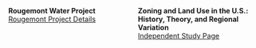 
<div style="display: flex; gap: 1rem;">
  <div style="flex: 1;">
    <strong>Rougemont Water Project</strong><br/>
    <a href="https://www.epa.gov/sites/default/files/2016-10/documents/rougemontncsept2016-10-12-16.pdf" target="_blank">
      Rougemont Project Details
    </a>
  </div>
  <div style="flex: 1;">
    <strong>Zoning and Land Use in the U.S.: History, Theory, and Regional Variation</strong><br/>
    <a href="https://github.com/wrekk777/wrekk777.github.io/edit/main/contents/zoning.md" target="_blank">
      Independent Study Page
    </a>
  </div>
</div>

